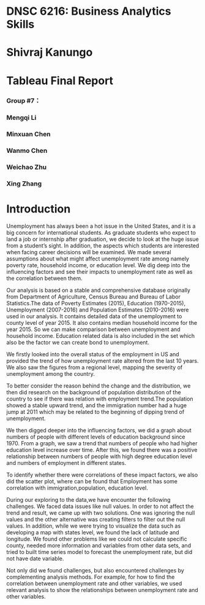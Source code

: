 # DNSC 6216: Business Analytics Skills

# Shivraj Kanungo

# Tableau Final Report

### Group #7：
### Mengqi Li
### Minxuan Chen
### Wanmo Chen
### Weichao Zhu
### Xing Zhang


# Introduction
Unemployment has always been a hot issue in the United States, and it is a big concern for international students. As graduate students who expect to land a job or internship after graduation, we decide to look at the huge issue from a student’s sight. In addition, the aspects which students are interested when facing career decisions will be examined. We made several assumptions about what might affect unemployment rate among namely poverty rate, household income, or education level. We dig deep into the influencing factors and see their impacts to unemployment rate as well as the correlation between them.


Our analysis is based on a stable and comprehensive database originally from Department of Agriculture, Census Bureau and Bureau of Labor Statistics.The data of Poverty Estimates (2015), Education (1970-2015), Unemployment (2007-2016) and Population Estimates (2010-2016) were used in our analysis. It contains detailed data of the unemployment to county level of year 2015. It also contains median household income for the year 2015. So we can make comparison between unemployment and household income. Education related data is also included in the set which also be the factor we can create bond to unemployment.


We firstly looked into the overall status of the employment in US and provided the trend of how unemployment rate altered from the last 10 years. We also saw the figures from a regional level, mapping the severity of unemployment among the country.


To better consider the reason behind the change and the distribution, we then did research on the background of population distribution of the country to see if there was relation with employment trend.The population showed a stable upward trend, and the immigration number had a huge jump at 2011 which may be related to the beginning of dipping trend of unemployment.

We then digged deeper into the influencing factors, we did a graph about numbers of people with different levels of education background since 1970. From a graph, we saw a trend that numbers of people who had higher education level increase over time. After this, we found there was a positive relationship between numbers of people with high degree education level and numbers of employment in different states.

To identify whether there were correlations of these impact factors, we also did the scatter plot, where can be  found that Employment  has some correlation with immigration,population, education level. 


During our exploring to the data,we have encounter the following challenges. We faced data issues like null values. In order to not affect the trend and result, we came up with two solutions. One was ignoring the null values and the other alternative was creating filters to filter out the null values. In addition, while we were trying to visualize the data such as developing a map with states level, we found the lack of latitude and longitude. We found other problems like we could not calculate specific county, needed more information and variables from other data sets, and tried to built time series model to forecast the unemployment rate, but did not have date variable.
 
 
Not only did we found challenges, but also encountered challenges by complementing analysis methods. For example, for how to find the correlation between unemployment rate and other variables, we used relevant analysis to show the relationships between unemployment rate and other variables.

